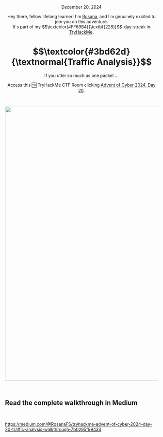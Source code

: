 <p align="center">December 20, 2024</p>
<p align="center">Hey there, fellow lifelong learner! I´m <a href="https://www.linkedin.com/in/rosanafssantos/">Rosana</a>, and I’m genuinely excited to join you on this adventure.<br>
It´s part of my $$\textcolor{#FF69B4}{\textbf{228}}$$-day-streak in  <a href="https://tryhackme.com">TryHackMe</a>.</p>

<h1 align="center">
  $$\textcolor{#3bd62d}{\textnormal{Traffic Analysis}}$$
</h1>
<p align="center">If you utter so much as one packet …</p>
<p align="center">Access this 🆓 TryHackMe CTF Room clicking <a href="https://tryhackme.com/r/room/adventofcyber2024">Advent of Cyber 2024, Day 20</a>.</p><br>
<p align="center">
  <img width="900px" src="https://github.com/user-attachments/assets/ce3d4096-0576-4d34-b3b5-c0def1532020">
</p>


<br>

<h2>Read the complete walkthrough in Medium</h2>
<br>

https://medium.com/@RosanaFS/tryhackme-advent-of-cyber-2024-day-20-traffic-analysis-walkthrough-7b0295f99433
